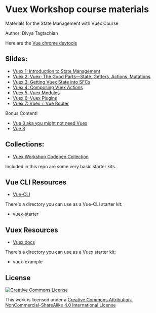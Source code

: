 # Vuex Workshop course materials

Materials for the State Management with Vuex Course

Author: Divya Tagtachian

Here are the [Vue chrome devtools](https://chrome.google.com/webstore/detail/vuejs-devtools/nhdogjmejiglipccpnnnanhbledajbpd?hl=en)


## Slides:
- [Vuex 1: Introduction to State Management](https://slides.com/shortdiv/vuex-1)
- [Vuex 2: Vuex; The Good Parts—State, Getters, Actions, Mutations](https://slides.com/shortdiv/vuex-2)
- [Vuex 3: Getting Vuex State into SFCs](https://slides.com/shortdiv/vuex-3)
- [Vuex 4: Composing Vuex Actions](https://slides.com/shortdiv/vuex-4)
- [Vuex 5: Vuex Modules](https://slides.com/shortdiv/vuex-5)
- [Vuex 6: Vuex Plugins](https://slides.com/shortdiv/vuex-6)
- [Vuex 7: Vuex + Vue Router](https://slides.com/shortdiv/vuex-7/)

Bonus Content! 
- [Vue 3 aka you might not need Vuex](https://slides.com/shortdiv/vue-3-aka-you-might-not-need-vuex/edit)
- [Vue 3](https://noti.st/shortdiv/mqzBEX/at-vues-end#sdD4BHq)

## Collections:

- [Vuex Workshop Codepen Collection](https://codepen.io/collection/DzPMVV)

Included in this repo are some very basic starter kits.

## Vue CLI Resources

- [Vue-CLI](https://github.com/vuejs/vue-cli)

There's a directory you can use as a Vue-CLI starter kit:

- vuex-starter

## Vuex Resources

- [Vuex docs](https://vuex.vuejs.org/en/)

There's a directory you can use as a Vuex starter kit:

- vuex-example

## License

[![Creative Commons License](https://i.creativecommons.org/l/by-nc-sa/4.0/88x31.png)](http://creativecommons.org/licenses/by-nc-sa/4.0/)

This work is licensed under a [Creative Commons Attribution-NonCommercial-ShareAlike 4.0 International License](http://creativecommons.org/licenses/by-nc-sa/4.0/)
